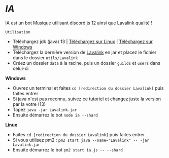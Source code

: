 # **_IA_**

IA est un bot Musique utilisant discord.js 12 ainsi que Lavalink
qualité !

```
Utilisation
```

* Téléchargez jdk (java) 13 | [Téléchargez sur Linux](https://computingforgeeks.com/install-oracle-java-13-on-ubuntu-debian/) | [Téléchargez sur Windows](https://www.oracle.com/java/technologies/javase-jdk13-downloads.html)
* Téléchargez la dernière version de [Lavalink](https://ci.fredboat.com/viewLog.html?buildId=lastSuccessful&buildTypeId=Lavalink_Build&tab=artifacts&guest=1) en jar et placez le fichier dans le dossier `utils/Lavalink`
* Créez un dossier `data` à la racine, puis un dossier `guilds` et `users` dans celui-ci

**Windows** 
* Ouvrez un terminal et faites `cd [redirection du dossier Lavalink]` puis faites entrer
* Si java n'est pas reconnu, suivez ce [tutoriel](https://www.it-swarm.dev/fr/java/java-nest-pas-reconnu-comme-une-commande-interne-ou-externe/1072478327/) et changez juste la version par la votre (13)
* Tapez `java -jar Lavalink.jar`
* Ensuite démarrez le bot `node ia --shard` 

**Linux** 
* Faites `cd [redirection du dossier Lavalink]` puis faites entrer
* Si vous utilisez pm2 : `pm2 start java --name="Lavalink" -- -jar Lavalink.jar`
* Ensuite démarrez le bot `pm2 start ia.js -- --shard`
